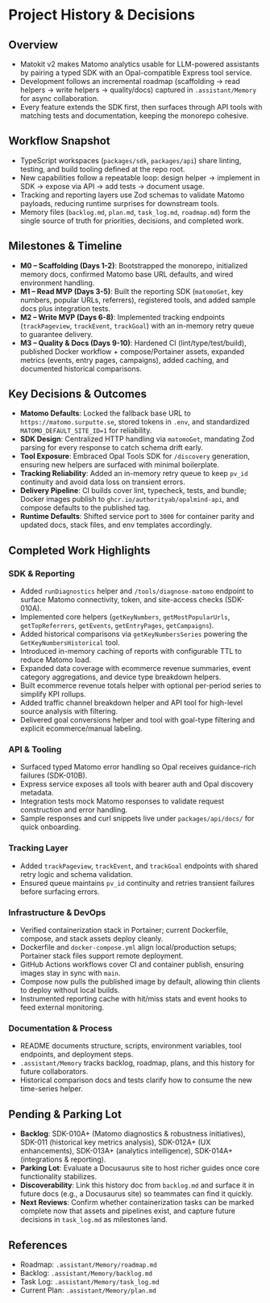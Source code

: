 # Project History & Decisions

## Overview
- Matokit v2 makes Matomo analytics usable for LLM-powered assistants by pairing a typed SDK with an Opal-compatible Express tool service.
- Development follows an incremental roadmap (scaffolding → read helpers → write helpers → quality/docs) captured in `.assistant/Memory` for async collaboration.
- Every feature extends the SDK first, then surfaces through API tools with matching tests and documentation, keeping the monorepo cohesive.

## Workflow Snapshot
- TypeScript workspaces (`packages/sdk`, `packages/api`) share linting, testing, and build tooling defined at the repo root.
- New capabilities follow a repeatable loop: design helper → implement in SDK → expose via API → add tests → document usage.
- Tracking and reporting layers use Zod schemas to validate Matomo payloads, reducing runtime surprises for downstream tools.
- Memory files (`backlog.md`, `plan.md`, `task_log.md`, `roadmap.md`) form the single source of truth for priorities, decisions, and completed work.

## Milestones & Timeline
- **M0 – Scaffolding (Days 1-2)**: Bootstrapped the monorepo, initialized memory docs, confirmed Matomo base URL defaults, and wired environment handling.
- **M1 – Read MVP (Days 3-5)**: Built the reporting SDK (`matomoGet`, key numbers, popular URLs, referrers), registered tools, and added sample docs plus integration tests.
- **M2 – Write MVP (Days 6-8)**: Implemented tracking endpoints (`trackPageview`, `trackEvent`, `trackGoal`) with an in-memory retry queue to guarantee delivery.
- **M3 – Quality & Docs (Days 9-10)**: Hardened CI (lint/type/test/build), published Docker workflow + compose/Portainer assets, expanded metrics (events, entry pages, campaigns), added caching, and documented historical comparisons.

## Key Decisions & Outcomes
- **Matomo Defaults**: Locked the fallback base URL to `https://matomo.surputte.se`, stored tokens in `.env`, and standardized `MATOMO_DEFAULT_SITE_ID=1` for reliability.
- **SDK Design**: Centralized HTTP handling via `matomoGet`, mandating Zod parsing for every response to catch schema drift early.
- **Tool Exposure**: Embraced Opal Tools SDK for `/discovery` generation, ensuring new helpers are surfaced with minimal boilerplate.
- **Tracking Reliability**: Added an in-memory retry queue to keep `pv_id` continuity and avoid data loss on transient errors.
- **Delivery Pipeline**: CI builds cover lint, typecheck, tests, and bundle; Docker images publish to `ghcr.io/authorityab/opalmind-api`, and compose defaults to the published tag.
- **Runtime Defaults**: Shifted service port to `3000` for container parity and updated docs, stack files, and env templates accordingly.

## Completed Work Highlights
### SDK & Reporting
- Added `runDiagnostics` helper and `/tools/diagnose-matomo` endpoint to surface Matomo connectivity, token, and site-access checks (SDK-010A).
- Implemented core helpers (`getKeyNumbers`, `getMostPopularUrls`, `getTopReferrers`, `getEvents`, `getEntryPages`, `getCampaigns`).
- Added historical comparisons via `getKeyNumbersSeries` powering the `GetKeyNumbersHistorical` tool.
- Introduced in-memory caching of reports with configurable TTL to reduce Matomo load.
- Expanded data coverage with ecommerce revenue summaries, event category aggregations, and device type breakdown helpers.
- Built ecommerce revenue totals helper with optional per-period series to simplify KPI rollups.
- Added traffic channel breakdown helper and API tool for high-level source analysis with filtering.
- Delivered goal conversions helper and tool with goal-type filtering and explicit ecommerce/manual labeling.

### API & Tooling
- Surfaced typed Matomo error handling so Opal receives guidance-rich failures (SDK-010B).
- Express service exposes all tools with bearer auth and Opal discovery metadata.
- Integration tests mock Matomo responses to validate request construction and error handling.
- Sample responses and curl snippets live under `packages/api/docs/` for quick onboarding.

### Tracking Layer
- Added `trackPageview`, `trackEvent`, and `trackGoal` endpoints with shared retry logic and schema validation.
- Ensured queue maintains `pv_id` continuity and retries transient failures before surfacing errors.

### Infrastructure & DevOps
- Verified containerization stack in Portainer; current Dockerfile, compose, and stack assets deploy cleanly.
- Dockerfile and `docker-compose.yml` align local/production setups; Portainer stack files support remote deployment.
- GitHub Actions workflows cover CI and container publish, ensuring images stay in sync with `main`.
- Compose now pulls the published image by default, allowing thin clients to deploy without local builds.
- Instrumented reporting cache with hit/miss stats and event hooks to feed external monitoring.

### Documentation & Process
- README documents structure, scripts, environment variables, tool endpoints, and deployment steps.
- `.assistant/Memory` tracks backlog, roadmap, plans, and this history for future collaborators.
- Historical comparison docs and tests clarify how to consume the new time-series helper.

## Pending & Parking Lot
- **Backlog**: SDK-010A+ (Matomo diagnostics & robustness initiatives), SDK-011 (historical key metrics analysis), SDK-012A+ (UX enhancements), SDK-013A+ (analytics intelligence), SDK-014A+ (integrations & reporting).
- **Parking Lot**: Evaluate a Docusaurus site to host richer guides once core functionality stabilizes.
- **Discoverability**: Link this history doc from `backlog.md` and surface it in future docs (e.g., a Docusaurus site) so teammates can find it quickly.
- **Next Reviews**: Confirm whether containerization tasks can be marked complete now that assets and pipelines exist, and capture future decisions in `task_log.md` as milestones land.

## References
- Roadmap: `.assistant/Memory/roadmap.md`
- Backlog: `.assistant/Memory/backlog.md`
- Task Log: `.assistant/Memory/task_log.md`
- Current Plan: `.assistant/Memory/plan.md`
